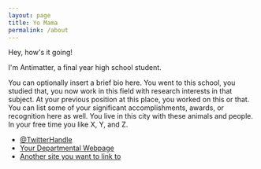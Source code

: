 ```yaml
---
layout: page
title: Yo Mama
permalink: /about
---
```


Hey, how's it going!

<div class="about">
    <p>I'm Antimatter, a final year high school student.</p>
    <p>You can optionally insert a brief bio here. You went to this school, you studied that, you now work in this field with research interests in that subject. At your previous position at this place, you worked on this or that. You can list some of your significant accomplishments, awards, or recognition here as well. You live in this city with these animals and people. In your free time you like X, Y, and Z.</p>

<ul class="contacts">
    <li><a href="#">@TwitterHandle</a></li>
    <li><a href="#">Your Departmental Webpage</a></li>
    <li><a href="#">Another site you want to link to</a></li>
    </ul>
</div>